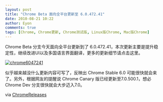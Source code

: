 ```yaml
---
layout: post
title: "Chrome Beta 面向全平台更新至 6.0.472.41"
date: 2010-08-21 10:22
author: Eyon
comments: true
tags: [Chrome, Chrome更新, Chrome测试版, Linux版Chrome, Mac版Chrome]
---
```

Chrome Beta 分支今天面向全平台更新到了 6.0.472.41，本次更新主要是提升稳定性，继续改进UI以及多国语言界面翻译，更多的更新细节请点击这里。

<a href="http://img.chromi.org/2010/08/chrome6047241.png">![](http://img.chromi.org/2010/08/chrome6047241.png "chrome6047241")</a>

似乎越来越没什么更新内容可写了，反映出 Chrome Stable 6.0 可能很快就会来了。另外，根据网友的提醒说 Chrome Canary 版已经更新至7.0.500.1，想必 Chrome Dev 分支很快就会大步迈入7.0。

via [ChromeReleases](http://googlechromereleases.blogspot.com/2010/08/beta-channel-update_20.html)
